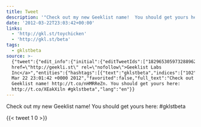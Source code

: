 ```yaml
---
title: Tweet
description: '"Check out my new Geeklist name!  You should get yours here:  #gklstbeta"'
date: '2012-03-22T23:03:42+00:00'
links:
  - 'http://gkl.st/toychicken'
  - 'http://gkl.st/beta'
tags:
  - gklstbeta
source: >-
  {"tweet":{"edit_info":{"initial":{"editTweetIds":["182965305973288962"],"editableUntil":"2012-03-23T00:01:42.932Z","editsRemaining":"5","isEditEligible":true}},"retweeted":false,"source":"<a
  href=\"http://geekli.st\" rel=\"nofollow\">Geeklist Labs
  Inc</a>","entities":{"hashtags":[{"text":"gklstbeta","indices":["102","112"]}],"symbols":[],"user_mentions":[],"urls":[{"url":"http://t.co/nHMRReZn","expanded_url":"http://gkl.st/toychicken","display_url":"gkl.st/toychicken","indices":["32","52"]},{"url":"http://t.co/XEakXiln","expanded_url":"http://gkl.st/beta","display_url":"gkl.st/beta","indices":["81","101"]}]},"display_text_range":["0","112"],"favorite_count":"1","id_str":"182965305973288962","truncated":false,"retweet_count":"0","id":"182965305973288962","possibly_sensitive":false,"created_at":"Thu
  Mar 22 23:01:42 +0000 2012","favorited":false,"full_text":"Check out my new
  Geeklist name! http://t.co/nHMRReZn. You should get yours here:
  http://t.co/XEakXiln #gklstbeta","lang":"en"}}
---
```

Check out my new Geeklist name!  You should get yours here:  #gklstbeta
    
{{< tweet 1 0 >}}
    

